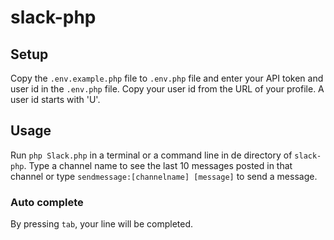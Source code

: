 # slack-php

## Setup
Copy the `.env.example.php` file to `.env.php` file and enter your API token and user id in the `.env.php` file. Copy your user id from the URL of your profile. A user id starts with 'U'.

## Usage
Run `php Slack.php` in a terminal or a command line in de directory of `slack-php`. Type a channel name to see the last 10 messages posted in that channel or type `sendmessage:[channelname] [message]` to send a message.

### Auto complete
By pressing `tab`, your line will be completed.
